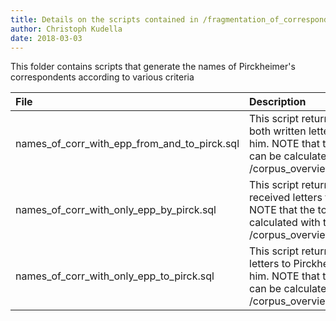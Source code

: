 ```yaml
---
title: Details on the scripts contained in /fragmentation_of_correspondents/
author: Christoph Kudella
date: 2018-03-03
---
```

This folder contains scripts that generate the names of Pirckheimer's correspondents according to various criteria

| File | Description |
| :------------- | :------------- |
| names_of_corr_with_epp_from_and_to_pirck.sql | This script returns the names of correspondents who have both written letters to Pirckheimer and received letters from him. NOTE that the total number of these correspondents can be calculated with this query: /corpus_overview/no_corrrespondents_reciproc_epp.sql |
| names_of_corr_with_only_epp_by_pirck.sql | This script returns the names of correspondents who received letters from Pirckheimer but did not write to him. NOTE that the total number of these correspondents can be calculated with this query: /corpus_overview/no_correspondents_only_epp_by_pirck.sql |
| names_of_corr_with_only_epp_to_pirck.sql | This script returns the names of correspondents who wrote letters to Pirckheimer but did not receive any letters from him. NOTE that the total number of these correspondents can be calculated with this query: /corpus_overview/no_correspondents_only_epp_to_pirck.sql |
